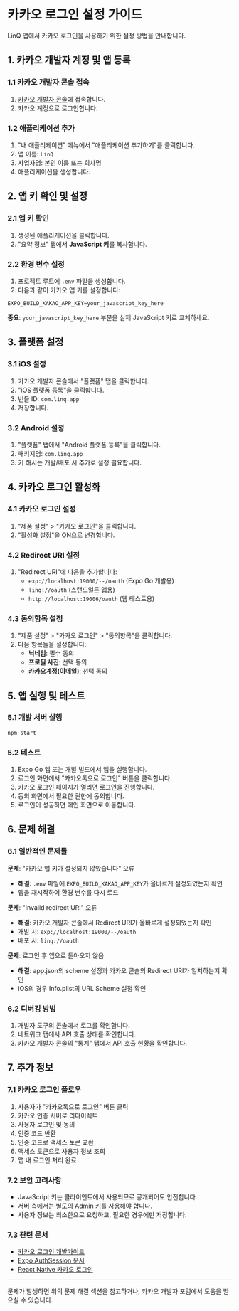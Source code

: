 # 카카오 로그인 설정 가이드

LinQ 앱에서 카카오 로그인을 사용하기 위한 설정 방법을 안내합니다.

## 1. 카카오 개발자 계정 및 앱 등록

### 1.1 카카오 개발자 콘솔 접속
1. [카카오 개발자 콘솔](https://developers.kakao.com)에 접속합니다.
2. 카카오 계정으로 로그인합니다.

### 1.2 애플리케이션 추가
1. "내 애플리케이션" 메뉴에서 "애플리케이션 추가하기"를 클릭합니다.
2. 앱 이름: `LinQ`
3. 사업자명: 본인 이름 또는 회사명
4. 애플리케이션을 생성합니다.

## 2. 앱 키 확인 및 설정

### 2.1 앱 키 확인
1. 생성된 애플리케이션을 클릭합니다.
2. "요약 정보" 탭에서 **JavaScript 키**를 복사합니다.

### 2.2 환경 변수 설정
1. 프로젝트 루트에 `.env` 파일을 생성합니다.
2. 다음과 같이 카카오 앱 키를 설정합니다:

```env
EXPO_BUILD_KAKAO_APP_KEY=your_javascript_key_here
```

**중요**: `your_javascript_key_here` 부분을 실제 JavaScript 키로 교체하세요.

## 3. 플랫폼 설정

### 3.1 iOS 설정
1. 카카오 개발자 콘솔에서 "플랫폼" 탭을 클릭합니다.
2. "iOS 플랫폼 등록"을 클릭합니다.
3. 번들 ID: `com.linq.app`
4. 저장합니다.

### 3.2 Android 설정
1. "플랫폼" 탭에서 "Android 플랫폼 등록"을 클릭합니다.
2. 패키지명: `com.linq.app`
3. 키 해시는 개발/배포 시 추가로 설정 필요합니다.

## 4. 카카오 로그인 활성화

### 4.1 카카오 로그인 설정
1. "제품 설정" > "카카오 로그인"을 클릭합니다.
2. "활성화 설정"을 ON으로 변경합니다.

### 4.2 Redirect URI 설정
1. "Redirect URI"에 다음을 추가합니다:
   - `exp://localhost:19000/--/oauth` (Expo Go 개발용)
   - `linq://oauth` (스탠드얼론 앱용)
   - `http://localhost:19006/oauth` (웹 테스트용)

### 4.3 동의항목 설정
1. "제품 설정" > "카카오 로그인" > "동의항목"을 클릭합니다.
2. 다음 항목들을 설정합니다:
   - **닉네임**: 필수 동의
   - **프로필 사진**: 선택 동의
   - **카카오계정(이메일)**: 선택 동의

## 5. 앱 실행 및 테스트

### 5.1 개발 서버 실행
```bash
npm start
```

### 5.2 테스트
1. Expo Go 앱 또는 개발 빌드에서 앱을 실행합니다.
2. 로그인 화면에서 "카카오톡으로 로그인" 버튼을 클릭합니다.
3. 카카오 로그인 페이지가 열리면 로그인을 진행합니다.
4. 동의 화면에서 필요한 권한에 동의합니다.
5. 로그인이 성공하면 메인 화면으로 이동합니다.

## 6. 문제 해결

### 6.1 일반적인 문제들

**문제**: "카카오 앱 키가 설정되지 않았습니다" 오류
- **해결**: `.env` 파일에 `EXPO_BUILD_KAKAO_APP_KEY`가 올바르게 설정되었는지 확인
- 앱을 재시작하여 환경 변수를 다시 로드

**문제**: "Invalid redirect URI" 오류
- **해결**: 카카오 개발자 콘솔에서 Redirect URI가 올바르게 설정되었는지 확인
- 개발 시: `exp://localhost:19000/--/oauth`
- 배포 시: `linq://oauth`

**문제**: 로그인 후 앱으로 돌아오지 않음
- **해결**: app.json의 scheme 설정과 카카오 콘솔의 Redirect URI가 일치하는지 확인
- iOS의 경우 Info.plist의 URL Scheme 설정 확인

### 6.2 디버깅 방법
1. 개발자 도구의 콘솔에서 로그를 확인합니다.
2. 네트워크 탭에서 API 호출 상태를 확인합니다.
3. 카카오 개발자 콘솔의 "통계" 탭에서 API 호출 현황을 확인합니다.

## 7. 추가 정보

### 7.1 카카오 로그인 플로우
1. 사용자가 "카카오톡으로 로그인" 버튼 클릭
2. 카카오 인증 서버로 리다이렉트
3. 사용자 로그인 및 동의
4. 인증 코드 반환
5. 인증 코드로 액세스 토큰 교환
6. 액세스 토큰으로 사용자 정보 조회
7. 앱 내 로그인 처리 완료

### 7.2 보안 고려사항
- JavaScript 키는 클라이언트에서 사용되므로 공개되어도 안전합니다.
- 서버 측에서는 별도의 Admin 키를 사용해야 합니다.
- 사용자 정보는 최소한으로 요청하고, 필요한 경우에만 저장합니다.

### 7.3 관련 문서
- [카카오 로그인 개발가이드](https://developers.kakao.com/docs/latest/ko/kakaologin/common)
- [Expo AuthSession 문서](https://docs.expo.dev/guides/authentication/#authsession)
- [React Native 카카오 로그인](https://github.com/react-native-kakao/react-native-kakao-login)

---

문제가 발생하면 위의 문제 해결 섹션을 참고하거나, 카카오 개발자 포럼에서 도움을 받으실 수 있습니다.
